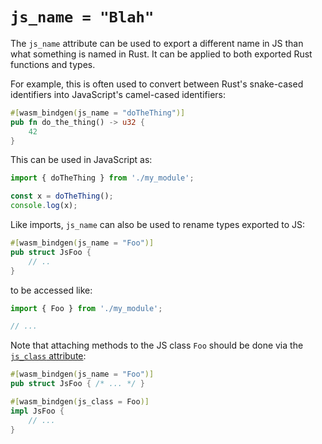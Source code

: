# `js_name = "Blah"`

The `js_name` attribute can be used to export a different name in JS than what
something is named in Rust. It can be applied to both exported Rust functions
and types.

For example, this is often used to convert between Rust's snake-cased
identifiers into JavaScript's camel-cased identifiers:

```rust
#[wasm_bindgen(js_name = "doTheThing")]
pub fn do_the_thing() -> u32 {
    42
}
```

This can be used in JavaScript as:

```js
import { doTheThing } from './my_module';

const x = doTheThing();
console.log(x);
```

Like imports, `js_name` can also be used to rename types exported to JS:

```rust
#[wasm_bindgen(js_name = "Foo")]
pub struct JsFoo {
    // ..
}
```

to be accessed like:

```js
import { Foo } from './my_module';

// ...
```

Note that attaching methods to the JS class `Foo` should be done via the
[`js_class` attribute](js_class.html):

```rust
#[wasm_bindgen(js_name = "Foo")]
pub struct JsFoo { /* ... */ }

#[wasm_bindgen(js_class = Foo)]
impl JsFoo {
    // ...
}
```
